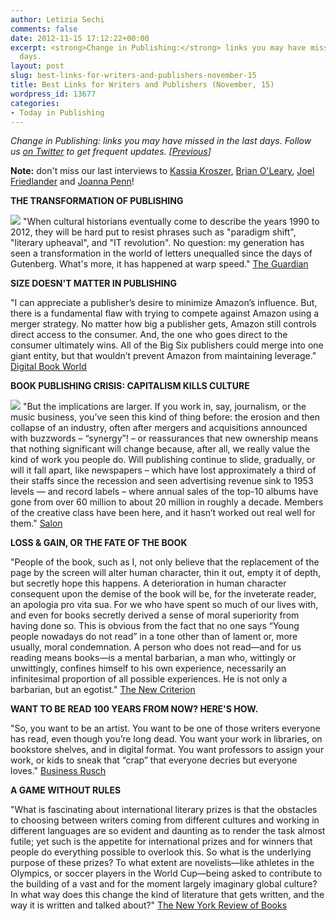 ```yaml
---
author: Letizia Sechi
comments: false
date: 2012-11-15 17:12:22+00:00
excerpt: <strong>Change in Publishing:</strong> links you may have missed in the last
  days.
layout: post
slug: best-links-for-writers-and-publishers-november-15
title: Best Links for Writers and Publishers (November, 15)
wordpress_id: 13677
categories:
- Today in Publishing
---
```


_Change in Publishing: links you may have missed in the last days.
Follow us [on Twitter](http://www.twitter.com/40kbooks) to get frequent updates. [[Previous](http://www.40kbooks.com/?p=13663)]_

**Note:** don't miss our last interviews to [Kassia Kroszer](http://www.40kbooks.com/?p=13656), [Brian O'Leary](http://www.40kbooks.com/?p=13669), [Joel Friedlander](http://www.40kbooks.com/?p=13653) and [Joanna Penn](http://www.40kbooks.com/?p=13654)!

**THE TRANSFORMATION OF PUBLISHING**

![](http://www.40kbooks.com/wp-content/uploads/eBook-being-used-by-lady-008.jpeg) "When cultural historians eventually come to describe the years 1990 to 2012, they will be hard put to resist phrases such as "paradigm shift", "literary upheaval", and "IT revolution". No question: my generation has seen a transformation in the world of letters unequalled since the days of Gutenberg. What's more, it has happened at warp speed."
[The Guardian](http://www.guardian.co.uk/books/2012/nov/09/robert-mccrum-transformation-publishing-ebooks)

**SIZE DOESN'T MATTER IN PUBLISHING**

"I can appreciate a publisher’s desire to minimize Amazon’s influence. But, there is a fundamental flaw with trying to compete against Amazon using a merger strategy. No matter how big a publisher gets, Amazon still controls direct access to the consumer. And, the one who goes direct to the consumer ultimately wins. All of the Big Six publishers could merge into one giant entity, but that wouldn’t prevent Amazon from maintaining leverage."
[Digital Book World](http://www.digitalbookworld.com/2012/size-doesnt-matter-in-publishing/)

**BOOK PUBLISHING CRISIS: CAPITALISM KILLS CULTURE**

![](http://www.40kbooks.com/wp-content/uploads/book_publishing_crisis_capitalism_kills_culture.jpeg) "But the implications are larger. If you work in, say, journalism, or the music business, you’ve seen this kind of thing before: the erosion and then collapse of an industry, often after mergers and acquisitions announced with buzzwords – “synergy”! – or reassurances that new ownership means that nothing significant will change because, after all, we really value the kind of work you people do. Will publishing continue to slide, gradually, or will it fall apart, like newspapers – which have lost approximately a third of their staffs since the recession and seen advertising revenue sink to 1953 levels — and record labels – where annual sales of the top-10 albums have gone from over 60 million to about 20 million in roughly a decade. Members of the creative class have been here, and it hasn’t worked out real well for them."
[Salon](http://www.salon.com/2012/11/10/book_publishing_crisis_capitalism_kills_culture/)

**LOSS & GAIN, OR THE FATE OF THE BOOK**

"People of the book, such as I, not only believe that the replacement of the page by the screen will alter human character, thin it out, empty it of depth, but secretly hope this happens. A deterioration in human character consequent upon the demise of the book will be, for the inveterate reader, an apologia pro vita sua. For we who have spent so much of our lives with, and even for books secretly derived a sense of moral superiority from having done so. This is obvious from the fact that no one says “Young people nowadays do not read” in a tone other than of lament or, more usually, moral condemnation. A person who does not read—and for us reading means books—is a mental barbarian, a man who, wittingly or unwittingly, confines himself to his own experience, necessarily an infinitesimal proportion of all possible experiences. He is not only a barbarian, but an egotist."
[The New Criterion](http://www.newcriterion.com/articles.cfm/The-digital-challenge--I--Loss---gain--or-the-fate-of-the-book-7468)

**WANT TO BE READ 100 YEARS FROM NOW? HERE'S HOW.**

"So, you want to be an artist. You want to be one of those writers everyone has read, even though you’re long dead. You want your work in libraries, on bookstore shelves, and in digital format. You want professors to assign your work, or kids to sneak that “crap” that everyone decries but everyone loves."
[Business Rusch](http://kriswrites.com/2012/11/08/the-business-rusch-want-to-be-read-100-years-from-now-heres-how/)

**A GAME WITHOUT RULES**

"What is fascinating about international literary prizes is that the obstacles to choosing between writers coming from different cultures and working in different languages are so evident and daunting as to render the task almost futile; yet such is the appetite for international prizes and for winners that people do everything possible to overlook this. So what is the underlying purpose of these prizes? To what extent are novelists—like athletes in the Olympics, or soccer players in the World Cup—being asked to contribute to the building of a vast and for the moment largely imaginary global culture? In what way does this change the kind of literature that gets written, and the way it is written and talked about?"
[The New York Review of Books](http://www.nybooks.com/blogs/nyrblog/2012/nov/08/game-without-rules/)

